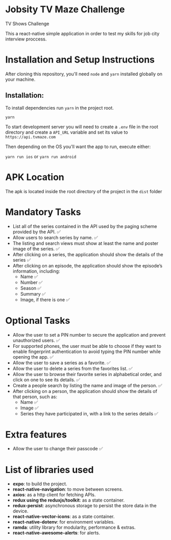 # Jobsity TV Maze Challenge

TV Shows Challenge

This a react-native simple application in order to test my skills for job city interview proccess.

# Installation and Setup Instructions

After cloning this repository, you'll need `node` and `yarn` installed globally on your machine.

## Installation:

To install dependencies run `yarn` in the project root.

`yarn`

To start development server you will need to create a `.env` file in the root directory and create a `API_URL` variable and set its value to `https://api.tvmaze.com`

Then depending on the OS you'll want the app to run, execute either:

`yarn run ios` or `yarn run android`

# APK Location

The apk is located inside the root directory of the project in the `dist` folder

# Mandatory Tasks

- List all of the series contained in the API used by the paging scheme provided by the API. ✅
- Allow users to search series by name. ✅
- The listing and search views must show at least the name and poster image of the series. ✅
- After clicking on a series, the application should show the details of the series ✅
- After clicking on an episode, the application should show the episode’s information, including:
  - Name ✅
  - Number ✅
  - Season ✅
  - Summary ✅
  - Image, if there is one ✅

# Optional Tasks

- Allow the user to set a PIN number to secure the application and prevent unauthorized
  users. ✅
- For supported phones, the user must be able to choose if they want to enable fingerprint
  authentication to avoid typing the PIN number while opening the app. ✅
- Allow the user to save a series as a favorite. ✅
- Allow the user to delete a series from the favorites list. ✅
- Allow the user to browse their favorite series in alphabetical order, and click on one to
  see its details. ✅
- Create a people search by listing the name and image of the person. ✅
- After clicking on a person, the application should show the details of that person, such
  as:
  - Name ✅
  - Image ✅
  - Series they have participated in, with a link to the series details ✅

# Extra features

- Allow the user to change their passcode ✅

# List of libraries used

- **expo**: to build the project.
- **react-native-navigation**: to move between screens.
- **axios**: as a http client for fetching APIs.
- **redux using the reduxjs/toolkit**: as a state container.
- **redux-persist**: asynchronous storage to persist the store data in the device.
- **react-native-vector-icons**: as a state container.
- **react-native-dotenv**: for environment variables.
- **ramda**: utility library for modularity, performance & extras.
- **react-native-awesome-alerts**: for alerts.
